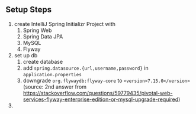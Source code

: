 ## Setup Steps
1. create IntelliJ Spring Initializr Project with
    1. Spring Web
    2. Spring Data JPA
    3. MySQL
    4. Flyway
2. set up db
   1. create database
   2. add `spring.datasource.{url,username,password}` in `application.properties`
   3. downgrade `org.flywaydb:flyway-core` to `<version>7.15.0</version>` (source: 2nd answer from https://stackoverflow.com/questions/59779435/pivotal-web-services-flyway-enterprise-edition-or-mysql-upgrade-required)
3. 
